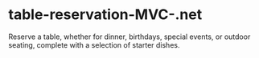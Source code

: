 # table-reservation-MVC-.net
Reserve a table, whether for dinner, birthdays, special events, or outdoor seating, complete with a selection of starter dishes.
